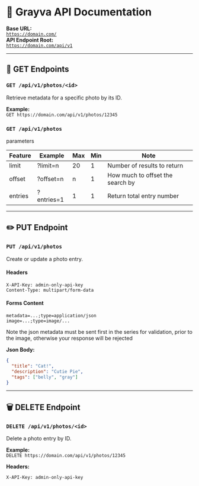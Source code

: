 # 🐾 Grayva API Documentation

**Base URL:**  
[`https://domain.com/`](https://domain.com/)  
**API Endpoint Root:**  
[`https://domain.com/api/v1`](https://domain.com/api/v1)

---

## 📸 GET Endpoints

### `GET /api/v1/photos/<id>`

Retrieve metadata for a specific photo by its ID.

**Example:**  
`GET https://domain.com/api/v1/photos/12345`

### `GET /api/v1/photos`

parameters

| Feature | Example    | Max | Min | Note                             |
| ------- | ---------- | --- | --- | -------------------------------- |
| limit   | ?limit=n   | 20  | 1   | Number of results to return      |
| offset  | ?offset=n  | n   | 1   | How much to offset the search by |
| entries | ?entries=1 | 1   | 1   | Return total entry number        |

---

## ✏️ PUT Endpoint

### `PUT /api/v1/photos`  

Create or update a photo entry.

#### Headers

```example
X-API-Key: admin-only-api-key  
Content-Type: multipart/form-data
```

#### Forms Content

```example
metadata=...;type=application/json
image=...;type=image/...
```

Note the json metadata must be sent first in the series for validation, prior to the image, otherwise your response will be rejected

**Json Body:**

```json
{
  "title": "Cat!",
  "description": "Cutie Pie",
  "tags": ["belly", "gray"]
}
```

---

## 🗑️ DELETE Endpoint

### `DELETE /api/v1/photos/<id>`  

Delete a photo entry by ID.

**Example:**  
`DELETE https://domain.com/api/v1/photos/12345`

**Headers:**

```curl
X-API-Key: admin-only-api-key
```
